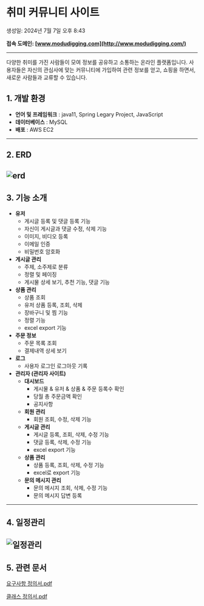 # 취미 커뮤니티 사이트

생성일: 2024년 7월 7일 오후 8:43


**접속 도메인:  [www.modudigging.com](http://www.modudigging.com/)** 

---

  다양한 취미를 가진 사람들이 모여 정보를 공유하고 소통하는 온라인 플랫폼입니다. 사용자들은 자신의 관심사에 맞는 커뮤니티에 가입하여 관련 정보를 얻고, 쇼핑을 하면서, 새로운 사람들과 교류할 수 있습니다.


## 1. 개발 환경

- **언어 및 프레임워크** :  java11, Spring Legary Project, JavaScript
- **데이터베이스** :  MySQL
- **배포** :  AWS EC2

---

## 2. ERD

![erd](https://github.com/tnosh7/ccnms/assets/132877490/e9707649-f8c4-477f-9934-320b1cdabb68)
---

## 3. 기능 소개

- **유저**
    - 게시글 등록 및 댓글 등록 기능
    - 자신이 게시글과 댓글 수정, 삭제 기능
    - 이미지, 비디오 등록
    - 이메일 인증
    - 비밀번호 암호화
- **게시글 관리**
    - 주제, 소주제로 분류
    - 정렬 및 페이징
    - 게시물 상세 보기, 추천 기능, 댓글 기능
- **상품 관리**
    - 상품 조회
    - 유저 상품 등록, 조회, 삭제
    - 장바구니 및 찜 기능
    - 정렬 기능
    - excel  export 기능
- **주문 정보**
    - 주문 목록 조회
    - 결제내역 상세 보기
- **로그**
    - 사용자 로그인 로그아웃 기록
- **관리자 (관리자 사이트)**
    - **대시보드**
        - 게시물 & 유저 & 상품 & 주문 등록수 확인
        - 당월 총 주문금액 확인
        - 공지사항
    - **회원 관리**
        - 회원 조회, 수정, 삭제 기능
    - **게시글 관리**
        - 게시글 등록, 조회, 삭제, 수정 기능
        - 댓글 등록, 삭제, 수정 기능
        - excel  export 기능
    - **상품 관리**
        - 상품 등록, 조회, 삭제, 수정  기능
        - excel로 export 기능
    - **문의 메시지 관리**
        - 문의 메시지 조회, 삭제, 수정  기능
        - 문의 메시지 답변 등록
    

---

## 4. 일정관리

![일정관리](https://github.com/tnosh7/ccnms/assets/132877490/e51df178-d2b1-4333-b176-cd7acabb761d)
---

## 5. 관련 문서

[요구사항 정의서.pdf](%E1%84%8E%E1%85%B1%E1%84%86%E1%85%B5%20%E1%84%8F%E1%85%A5%E1%84%86%E1%85%B2%E1%84%82%E1%85%B5%E1%84%90%E1%85%B5%20%E1%84%89%E1%85%A1%E1%84%8B%E1%85%B5%E1%84%90%E1%85%B3%206ea6d45abf5749be937670b83b862800/%25EC%259A%2594%25EA%25B5%25AC%25EC%2582%25AC%25ED%2595%25AD_%25EC%25A0%2595%25EC%259D%2598%25EC%2584%259C.pdf)

[클래스 정의서.pdf](%E1%84%8E%E1%85%B1%E1%84%86%E1%85%B5%20%E1%84%8F%E1%85%A5%E1%84%86%E1%85%B2%E1%84%82%E1%85%B5%E1%84%90%E1%85%B5%20%E1%84%89%E1%85%A1%E1%84%8B%E1%85%B5%E1%84%90%E1%85%B3%206ea6d45abf5749be937670b83b862800/%25ED%2581%25B4%25EB%259E%2598%25EC%258A%25A4_%25EC%25A0%2595%25EC%259D%2598%25EC%2584%259C.pdf)
